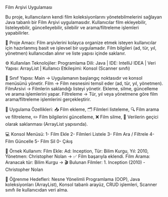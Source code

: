 
Film Arşivi Uygulaması

Bu proje, kullanıcıların kendi film koleksiyonlarını yönetebilmelerini sağlayan Java tabanlı bir Film Arşivi uygulamasıdır. Kullanıcılar film ekleyebilir, listeleyebilir, güncelleyebilir, silebilir ve arama/filtreleme işlemleri yapabilirler.

🎯 Proje Amacı:
Film arşivlerini kolayca organize etmek isteyen kullanıcılar için hazırlanmış basit ve işlevsel bir uygulamadır. Film bilgileri (ad, tür, yıl, yönetmen) kullanıcıdan alınır ve liste yapısı içinde saklanır.

⚙️ Kullanılan Teknolojiler:
Programlama Dili: Java | IDE: IntelliJ IDEA | Veri Yapısı: ArrayList | Kullanıcı Etkileşimi: Konsol (Scanner sınıfı)

🧩 Sınıf Yapısı:
Main → Uygulamanın başlangıç noktasıdır ve konsol menüsünü yönetir.
Film → Film nesnesini temsil eder (ad, tür, yıl, yönetmen).
FilmArsivi → Filmlerin saklandığı listeyi yönetir. Ekleme, silme, güncelleme ve arama işlemlerini yapar.
Filtreleme → Tür, yıl veya yönetmene göre film arama/filtreleme işlemlerini gerçekleştirir.

🧮 Uygulama Özellikleri:
📥 Film ekleme, 🗂️ Filmleri listeleme, 🔍 Film arama ve filtreleme, ✏️ Film bilgilerini güncelleme, ❌ Film silme, 💾 Verilerin geçici olarak saklanması (ArrayList yapısında).

💻 Konsol Menüsü:
1- Film Ekle 
2- Filmleri Listele 
3- Film Ara / Filtrele
4- Film Güncelle 
5- Film Sil 
0- Çıkış

💾 Örnek Kullanım:
Film Ekle: 
Ad: Inception, Tür: Bilim Kurgu, Yıl: 2010, Yönetmen: Christopher Nolan → ✅ Film başarıyla eklendi.
Film Arama:
Aranacak tür: Bilim Kurgu → 🎬 Bulunan Filmler: 1. Inception (2010) - Christopher Nolan

🧠 Öğrenme Hedefleri:
Nesne Yönelimli Programlama (OOP), Java koleksiyonları (ArrayList), Konsol tabanlı arayüz, CRUD işlemleri, Scanner sınıfı ile kullanıcıdan veri alma.



